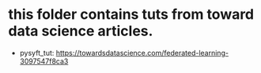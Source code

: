 # this folder contains tuts from toward data science articles.
* pysyft_tut: https://towardsdatascience.com/federated-learning-3097547f8ca3
